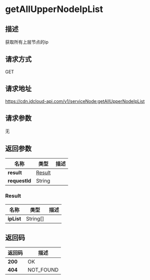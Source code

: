 # getAllUpperNodeIpList


## 描述
获取所有上层节点的ip

## 请求方式
GET

## 请求地址
https://cdn.jdcloud-api.com/v1/serviceNode:getAllUpperNodeIpList


## 请求参数
无


## 返回参数
|名称|类型|描述|
|---|---|---|
|**result**|[Result](#result)| |
|**requestId**|String| |

### <div id="Result">Result</div>
|名称|类型|描述|
|---|---|---|
|**ipList**|String[]| |

## 返回码
|返回码|描述|
|---|---|
|**200**|OK|
|**404**|NOT_FOUND|
